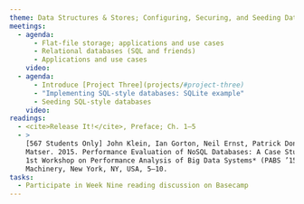 ```yaml
---
theme: Data Structures & Stores; Configuring, Securing, and Seeding Databases
meetings:
  - agenda:
      - Flat-file storage; applications and use cases
      - Relational databases (SQL and friends)
      - Applications and use cases
    video:
  - agenda:
      - Introduce [Project Three](projects/#project-three)
      - "Implementing SQL-style databases: SQLite example"
      - Seeding SQL-style databases
    video:
readings:
  - <cite>Release It!</cite>, Preface; Ch. 1–5
  - >
    [567 Students Only] John Klein, Ian Gorton, Neil Ernst, Patrick Donohoe, Kim Pham, and Chrisjan
    Matser. 2015. Performance Evaluation of NoSQL Databases: A Case Study. In *Proceedings of the
    1st Workshop on Performance Analysis of Big Data Systems* (PABS ’15). Association for Computing
    Machinery, New York, NY, USA, 5–10.
tasks:
  - Participate in Week Nine reading discussion on Basecamp
---
```

